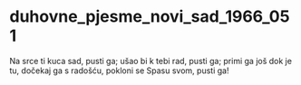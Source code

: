 # duhovne_pjesme_novi_sad_1966_051
Na srce ti kuca sad, pusti ga; ušao bi k tebi rad, pusti ga; primi ga još dok je tu, dočekaj ga s radošću, pokloni se Spasu svom, pusti ga!